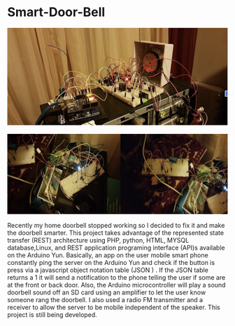 # Smart-Door-Bell

<img src="image01.png">
<br>
<br>
<img src="image02.png">

Recently my home doorbell stopped working so I decided to fix it and make the doorbell smarter. This project  takes advantage of the represented state transfer (REST) architecture using PHP, python, HTML, MYSQL database,Linux, and  REST application programing interface (API)s available on the Arduino Yun. Basically, an app on the user mobile smart phone constantly ping the server on the Arduino Yun and check if the button is press via a javascript object notation table (JSON ) . If the JSON table returns a 1 it will send a notification to the phone telling the user if some are at the front or back door. Also, the Arduino microcontroller will play a sound doorbell sound off an SD card using an amplifier to let the user know someone rang the doorbell. I also  used a radio FM transmitter and a receiver to allow the server to be mobile independent of the speaker. This project is still being developed.
